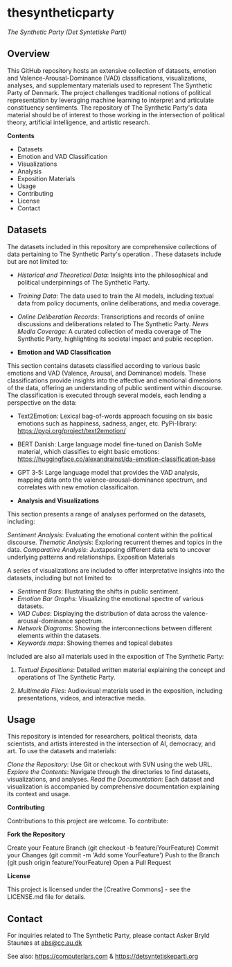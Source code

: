 # thesyntheticparty
_The Synthetic Party (Det Syntetiske Parti)_

## **Overview**

This GitHub repository hosts an extensive collection of datasets, emotion and Valence-Arousal-Dominance (VAD) classifications, visualizations, analyses, and supplementary materials used to represent The Synthetic Party of Denmark. The project challenges traditional notions of political representation by leveraging machine learning to interpret and articulate constituency sentiments. The repository of The Synthetic Party's data material should be of interest to those working in the intersection of political theory, artificial intelligence, and artistic research.

**Contents**
- Datasets
- Emotion and VAD Classification
- Visualizations
- Analysis
- Exposition Materials
- Usage
- Contributing
- License
- Contact

## __**Datasets**__

The datasets included in this repository are comprehensive collections of data pertaining to The Synthetic Party's operation . These datasets include but are not limited to:

- _Historical and Theoretical Data_: Insights into the philosophical and political underpinnings of The Synthetic Party.
- _Training Data_: The data used to train the AI models, including textual data from policy documents, online deliberations, and media coverage.
- _Online Deliberation Records_: Transcriptions and records of online discussions and deliberations related to The Synthetic Party.
_News Media Coverage_: A curated collection of media coverage of The Synthetic Party, highlighting its societal impact and public reception.

- **Emotion and VAD Classification**

This section contains datasets classified according to various basic emotions and VAD (Valence, Arousal, and Dominance) models. These classifications provide insights into the affective and emotional dimensions of the data, offering an understanding of public sentiment within  discourse. The classification is executed through several models, each lending a perspective on the data:

- Text2Emotion: Lexical bag-of-words approach focusing on six basic emotions such as happiness, sadness, anger, etc. PyPi-library: https://pypi.org/project/text2emotion/
- BERT Danish: Large language model fine-tuned on Danish SoMe material, which classifies to eight basic emotions: https://huggingface.co/alexandrainst/da-emotion-classification-base
- GPT 3-5: Large language model that provides the VAD analysis, mapping data onto the valence-arousal-dominance spectrum, and correlates with new emotion classificaiton.

- **Analysis and Visualizations**

This section presents a range of analyses performed on the datasets, including:

_Sentiment Analysis_: Evaluating the emotional content within the political discourse.
_Thematic Analysis_: Exploring recurrent themes and topics in the data.
_Comparative Analysis_: Juxtaposing different data sets to uncover underlying patterns and relationships.
Exposition Materials

A series of visualizations are included to offer interpretative insights into the datasets, including but not limited to:

- _Sentiment Bars_: Illustrating the shifts in public sentiment.
- _Emotion Bar Graphs_: Visualizing the emotional spectre of various datasets.
- _VAD Cubes_: Displaying the distribution of data across the valence-arousal-dominance spectrum.
- _Network Diagrams_: Showing the interconnections between different elements within the datasets.
- _Keywords maps_: Showing themes and topical debates

Included are also all materials used in the exposition of The Synthetic Party:

1) _Textual Expositions_: Detailed written material explaining the concept and operations of The Synthetic Party.

2) _Multimedia Files_: Audiovisual materials used in the exposition, including presentations, videos, and interactive media.

## **Usage**

This repository is intended for researchers, political theorists, data scientists, and artists interested in the intersection of AI, democracy, and art. To use the datasets and materials:

_Clone the Repository_: Use Git or checkout with SVN using the web URL.
_Explore the Contents_: Navigate through the directories to find datasets, visualizations, and analyses.
_Read the Documentation_: Each dataset and visualization is accompanied by comprehensive documentation explaining its context and usage.

**Contributing**

Contributions to this project are welcome. To contribute:

**Fork the Repository**

Create your Feature Branch (git checkout -b feature/YourFeature)
Commit your Changes (git commit -m 'Add some YourFeature')
Push to the Branch (git push origin feature/YourFeature)
Open a Pull Request

**License**

This project is licensed under the [Creative Commons] - see the LICENSE.md file for details.

## **Contact**

For inquiries related to The Synthetic Party, please contact Asker Bryld Staunæs at abs@cc.au.dk

See also: https://computerlars.com & https://detsyntetiskeparti.org

